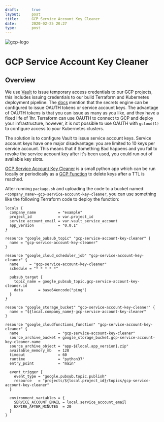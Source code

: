 ```yaml
---
draft:      true
layout:     post
title:      GCP Service Account Key Cleaner
date:       2020-02-25 20:27
type:       post
---
```


![gcp-logo](https://raw.githubusercontent.com/roobert/roobert.github.io/master/images/gcp-heart-vault.png)

# GCP Service Account Key Cleaner

## Overview


We use [Vault](https://www.vaultproject.io/) to issue temporary access credentials to our GCP projects, this includes issuing credentials to our build Terraform and Kubernetes deployment pipeline. The [docs](https://www.vaultproject.io/docs/secrets/gcp/index.html#things-to-note) mention that the secrets engine can be configured to issue OAUTH tokens or service account keys. The advantage of OAUTH tokens is that you can issue as many as you like, and they have a fixed life of 1hr. Terraform can use OAUTH to connect to GCP and deploy your infrastructure, however, it is not possible to use OAUTH with `gcloud(1)` to configure access to your Kubernetes clusters.

The solution is to configure Vault to issue service account keys. Service account keys have one major disadvantage: you are limited to 10 keys per service account. This means that if Something Bad happens and you fail to revoke the service account key after it's been used, you could run out of available key slots.

[GCP Service Account Key Cleaner](https://github.com/roobert/gcp-service-account-key-cleaner) is a small python app which can be run locally or periodically as a [GCP Function](https://cloud.google.com/functions) to delete keys after a TTL is reached.

After running `package.sh` and uploading the code to a bucket named `<company_name>-gcp-service-account-key-cleaner`, you can use something like the following Terraform code to deploy the function:
```
locals {
  company_name          = "example"
  project_id            = var.project_id
  service_account_email = var.vault_service_account
  app_version           = "0.0.1"
}

resource "google_pubsub_topic" "gcp-service-account-key-cleaner" {
  name = "gcp-service-account-key-cleaner"
}

resource "google_cloud_scheduler_job" "gcp-service-account-key-cleaner" {
  name     = "gcp-service-account-key-cleaner"
  schedule = "* * * * *"

  pubsub_target {
    topic_name = google_pubsub_topic.gcp-service-account-key-cleaner.id
    data       = base64encode("ping")
  }
}

resource "google_storage_bucket" "gcp-service-account-key-cleaner" {
  name = "${local.company_name}-gcp-service-account-key-cleaner"
}

resource "google_cloudfunctions_function" "gcp-service-account-key-cleaner" {
  name                  = "gcp-service-account-key-cleaner"
  source_archive_bucket = google_storage_bucket.gcp-service-account-key-cleaner.name
  source_archive_object = "app-${local.app_version}.zip"
  available_memory_mb   = 128
  timeout               = 60
  runtime               = "python37"
  entry_point           = "main"

  event_trigger {
    event_type = "google.pubsub.topic.publish"
    resource   = "projects/${local.project_id}/topics/gcp-service-account-key-cleaner"
  }

  environment_variables = {
    SERVICE_ACCOUNT_EMAIL = local.service_account_email
    EXPIRE_AFTER_MINUTES  = 20
  }
}
```
